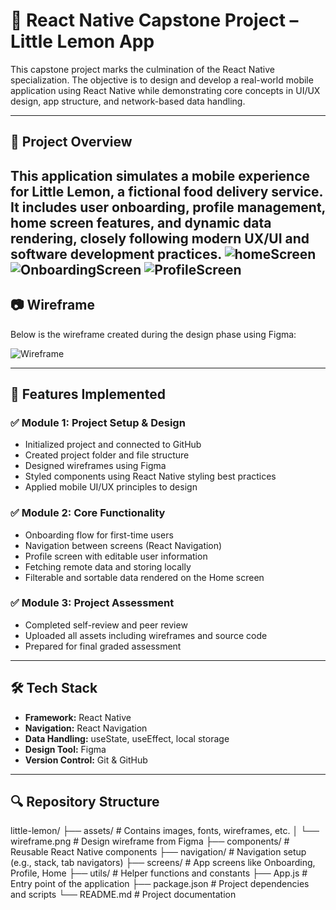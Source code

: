 # 📱 React Native Capstone Project – Little Lemon App

This capstone project marks the culmination of the React Native specialization. The objective is to design and develop a real-world mobile application using React Native while demonstrating core concepts in UI/UX design, app structure, and network-based data handling.

---

## 🚀 Project Overview

This application simulates a mobile experience for **Little Lemon**, a fictional food delivery service. It includes user onboarding, profile management, home screen features, and dynamic data rendering, closely following modern UX/UI and software development practices.
![homeScreen](assets\homescreen.jpeg) 
![OnboardingScreen](assets\onboardingscreeen.jpeg) 
![ProfileScreen](assets\profilescreen.jpeg) 
---

## 📷 Wireframe

Below is the wireframe created during the design phase using Figma:

![Wireframe](assets/wireframe.png) 

---

## 🧩 Features Implemented

### ✅ Module 1: Project Setup & Design
- Initialized project and connected to GitHub
- Created project folder and file structure
- Designed wireframes using Figma
- Styled components using React Native styling best practices
- Applied mobile UI/UX principles to design

### ✅ Module 2: Core Functionality
- Onboarding flow for first-time users
- Navigation between screens (React Navigation)
- Profile screen with editable user information
- Fetching remote data and storing locally
- Filterable and sortable data rendered on the Home screen

### ✅ Module 3: Project Assessment
- Completed self-review and peer review
- Uploaded all assets including wireframes and source code
- Prepared for final graded assessment

---

## 🛠️ Tech Stack

- **Framework:** React Native
- **Navigation:** React Navigation
- **Data Handling:** useState, useEffect, local storage
- **Design Tool:** Figma
- **Version Control:** Git & GitHub

---

## 🔍 Repository Structure
little-lemon/
├── assets/ # Contains images, fonts, wireframes, etc.
│ └── wireframe.png # Design wireframe from Figma
├── components/ # Reusable React Native components
├── navigation/ # Navigation setup (e.g., stack, tab navigators)
├── screens/ # App screens like Onboarding, Profile, Home
├── utils/ # Helper functions and constants
├── App.js # Entry point of the application
├── package.json # Project dependencies and scripts
└── README.md # Project documentation
